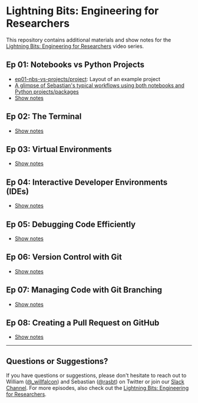 # Lightning Bits: Engineering for Researchers



This repository contains additional materials and show notes for the [Lightning Bits: Engineering for Researchers](https://www.pytorchlightning.ai/edu/engineering-class) video series.



## Ep 01: Notebooks vs Python Projects

- [ep01-nbs-vs-projects/project](ep01-nbs-vs-projects/project): Layout of an example project
- [A glimpse of Sebastian's typical workflows using both notebooks and Python projects/packages](https://github.com/rasbt/machine-learning-notes/tree/main/templates/pl_classifier)
- [Show notes](ep01-nbs-vs-projects/Ep01-ShowNotes.md)



## Ep 02: The Terminal

- [Show notes](ep02-terminal/Ep02-ShowNotes.md)



## Ep 03: Virtual Environments

- [Show notes](ep03-environments/Ep03-ShowNotes.md)



## Ep 04: Interactive Developer Environments (IDEs)

- [Show notes](ep04-IDE/Ep04-ShowNotes.md)



## Ep 05: Debugging Code Efficiently

- [Show notes](ep05-debugging/Ep05-ShowNotes.md)



## Ep 06: Version Control with Git

- [Show notes](ep06-git-basics/Ep06-ShowNotes.md)



## Ep 07: Managing Code with Git Branching

- [Show notes](ep07-git-branching/Ep07-ShowNotes.md)


## Ep 08: Creating a Pull Request on GitHub

- [Show notes](ep08-github-pr/Ep08-ShowNotes.md)







---



## Questions or Suggestions?

If you have questions or suggestions, please don't hesitate to reach out to William ([@_willfalcon](https://twitter.com/_willfalcon)) and Sebastian ([@rasbt](https://twitter.com/rasbt)) on Twitter or join our [Slack Channel](https://pytorch-lightning.slack.com/archives/C03GS6MTCCQ). For more episodes, also check out the [Lightning Bits: Engineering for Researchers](http://pytorchlightning.ai/edu/engineering-class).
